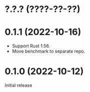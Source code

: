 # ?.?.? (????-??-??)


# 0.1.1 (2022-10-16)

- Support Rust 1.56.
- Move benchmark to separate repo.


# 0.1.0 (2022-10-12)

Initial release
